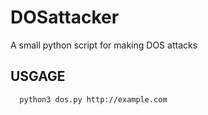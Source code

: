 # DOSattacker
A small python script for making DOS attacks

## USGAGE

      python3 dos.py http://example.com
